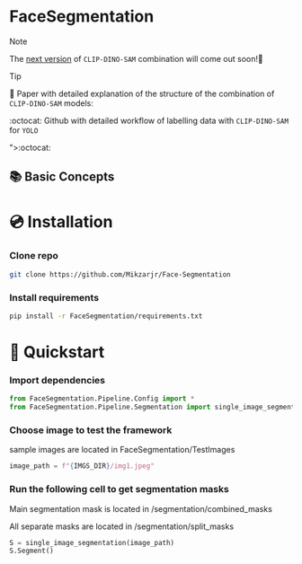 # **FaceSegmentation**

> [!Note]
> The [next version](https://github.com/Mikzarjr/Ultimate-Segmentation) of `CLIP-DINO-SAM` combination will come out soon!📆

> [!Tip]
> 📄 Paper with detailed explanation of the structure of the combination of `CLIP-DINO-SAM` models: <link>
>
> :octocat: Github with detailed workflow of labelling data with `CLIP-DINO-SAM` for `YOLO`
> 
> ">:octocat:


## 📚 Basic Concepts


#
# 💿 Installation
### Clone repo
```bash
git clone https://github.com/Mikzarjr/Face-Segmentation
```

### Install requirements
```bash
pip install -r FaceSegmentation/requirements.txt
```

# 🚀 Quickstart
### Import dependencies
```python
from FaceSegmentation.Pipeline.Config import *
from FaceSegmentation.Pipeline.Segmentation import single_image_segmentation
```

### Choose image to test the framework 
sample images are located in FaceSegmentation/TestImages
```python
image_path = f"{IMGS_DIR}/img1.jpeg"
```

### Run the following cell to get segmentation masks
Main segmentation mask is located in /segmentation/combined_masks

All separate masks are located in /segmentation/split_masks
```python
S = single_image_segmentation(image_path)
S.Segment()
```








